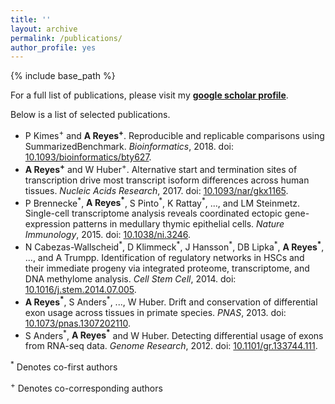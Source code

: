 ```yaml
---
title: ''
layout: archive
permalink: /publications/
author_profile: yes
---
```


{% include base_path %}

For a full list of publications, please visit my **[google scholar profile](https://scholar.google.com/citations?user=8QLuIWgAAAAJ&hl)**.

Below is a list of selected publications.

* P Kimes<sup>+</sup> and **A Reyes<sup>+</sup>**. Reproducible and replicable comparisons using SummarizedBenchmark. *Bioinformatics*, 2018. doi:
[10.1093/bioinformatics/bty627](https://doi.org/10.1093/bioinformatics/bty627).
* **A Reyes<sup>+</sup>** and W Huber<sup>+</sup>. Alternative start and termination sites of transcription drive most transcript isoform differences across human tissues. *Nucleic Acids Research*, 2017. doi: [10.1093/nar/gkx1165](https://doi.org/10.1093/nar/gkx1165).
* P Brennecke<sup>\*</sup>, **A Reyes<sup>\*</sup>**, S Pinto<sup>\*</sup>, K Rattay<sup>\*</sup>, ..., and LM Steinmetz. Single-cell transcriptome analysis reveals coordinated ectopic gene-expression patterns in medullary thymic epithelial cells. *Nature Immunology*, 2015. doi: [10.1038/ni.3246](https://doi.org/10.1038/ni.3246).
* N Cabezas-Wallscheid<sup>\*</sup>, D Klimmeck<sup>\*</sup>, J Hansson<sup>\*</sup>, DB Lipka<sup>\*</sup>, **A Reyes<sup>\*</sup>**, ..., and A Trumpp. Identification of regulatory networks in HSCs and their immediate progeny via integrated proteome, transcriptome, and DNA methylome analysis. *Cell Stem Cell*, 2014. doi: [10.1016/j.stem.2014.07.005](https://doi.org/10.1016/j.stem.2014.07.005).
*  **A Reyes<sup>\*</sup>**, S Anders<sup>\*</sup>, ..., W Huber. Drift and conservation of differential exon usage across tissues in primate species. *PNAS*, 2013. doi: [10.1073/pnas.1307202110](https://doi.org/10.1073/pnas.1307202110).
* S Anders<sup>\*</sup>, __**A Reyes<sup>\*</sup>**__ and W Huber. Detecting differential usage of exons from RNA-seq data. *Genome Research*, 2012. doi: [10.1101/gr.133744.111](https://doi.org/10.1101/gr.133744.111). 

<sup>*</sup> Denotes co-first authors

<sup>+</sup> Denotes co-corresponding authors